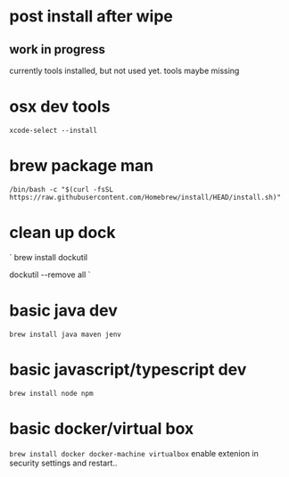 # post install after wipe

## work in progress
currently tools installed, but not used yet. tools maybe missing

# osx dev tools
`
xcode-select --install
`
# brew package man
`
/bin/bash -c "$(curl -fsSL https://raw.githubusercontent.com/Homebrew/install/HEAD/install.sh)"
`
# clean up dock
`
brew install dockutil

dockutil --remove all
`
# basic java dev
`
brew install java maven jenv
`
# basic javascript/typescript dev
`
brew install node npm
`
# basic docker/virtual box
`
brew install docker docker-machine virtualbox
`
enable extenion in security settings and restart..
